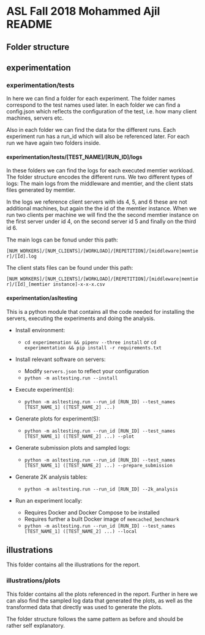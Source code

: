 # ASL Fall 2018 Mohammed Ajil README

## Folder structure

## experimentation

### experimentation/tests

In here we can find a folder for each experiment.
The folder names correspond to the test names used later.
In each folder we can find a config.json which reflects the configuration of the test, i.e. how many client machines, servers etc.

Also in each folder we can find the data for the different runs. 
Each experiment run has a run_id which will also be referenced later.
For each run we have again two folders inside.

#### experimentation/tests/[TEST_NAME]/[RUN_ID]/logs

In these folders we can find the logs for each executed memtier workload.
The folder structure encodes the different runs.
We two different types of logs: The main logs from the middleware and memtier, and the client stats files generated by memtier.

In the logs we reference client servers with ids 4, 5, and 6 these are not additional machines, but again the the id of the memtier instance. When we run two clients per machine we will find the the second memtier instance on the first server under id 4, on the second server id 5 and finally on the third id 6.

The main logs can be fonud under this path:

`[NUM_WORKERS]/[NUM_CLIENTS]/[WORKLOAD]/[REPETITION]/[middleware|memtier]/[Id].log`

The client stats files can be found under this path:

`[NUM_WORKERS]/[NUM_CLIENTS]/[WORKLOAD]/[REPETITION]/[middleware|memtier]/[Id]_[memtier instance]-x-x-x.csv`

#### experimentation/asltesting

This is a python module that contains all the code needed for installing the servers, executing the experiments and doing the analysis.

- Install environment: 
  - `cd experimenation && pipenv --three install` or `cd experimentation && pip install -r requirements.txt`

- Install relevant software on servers:
  - Modify `servers.json` to reflect your configuration 
  - `python -m asltesting.run --install`

- Execute experiment(s):
  - `python -m asltesting.run --run_id [RUN_ID] --test_names [TEST_NAME_1] ([TEST_NAME_2] ...)`

- Generate plots for experiment(S):
  - `python -m asltesting.run --run_id [RUN_ID] --test_names [TEST_NAME_1] ([TEST_NAME_2] ...) --plot`

- Generate submission plots and sampled logs:
  - `python -m asltesting.run --run_id [RUN_ID] --test_names [TEST_NAME_1] ([TEST_NAME_2] ...) --prepare_submission`

- Generate 2K analysis tables:
  - `python -m asltesting.run --run_id [RUN_ID] --2k_analysis`

- Run an experiment locally:
  - Requires Docker and Docker Compose to be installed
  - Requires further a built Docker image of `memcached_benchmark`
  - `python -m asltesting.run --run_id [RUN_ID] --test_names [TEST_NAME_1] ([TEST_NAME_2] ...) --local`

## illustrations

This folder contains all the illustrations for the report.

### illustrations/plots

This folder contains all the plots referenced in the report.
Further in here we can also find the sampled log data that generated the plots, as well as the transformed data that directly was used to generate the plots.

The folder structure follows the same pattern as before and should be rather self explanatory.